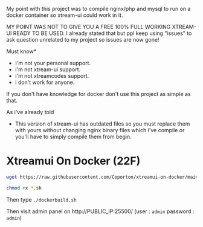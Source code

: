 My point with this project was to compile nginx/php and mysql to run on a docker container so xtream-ui could work in it.

MY POINT WAS NOT TO GIVE YOU A FREE 100% FULL WORKING XTREAM-UI READY TO BE USED. I already stated that but ppl keep using "issues" to ask question unrelated to my project so issues are now gone!

Must know*

- I'm not your personal support.
- i'm not xtream-ui support.
- i'm not xtreamcodes support.
- i don't work for anyone.

If you don't have knowledge for docker don't use this project as simple as that.

As i've already told

- This version of xtream-ui has outdated files so you must replace them with yours without changing nginx binary files which i've compile or you'll have to simply compile them from begin.

# Xtreamui On Docker (22F)

```bash
wget https://raw.githubusercontent.com/Coporton/xtreamui-on-docker/main/dockerbuild.sh && wget https://raw.githubusercontent.com/Coporton/xtreamui-on-docker/main/start-xtream.sh && wget https://raw.githubusercontent.com/Coporton/xtreamui-on-docker/main/stop-xtream.sh

chmod +x *.sh
```
Then type `./dockerbuild.sh`

Then visit admin panel on http://PUBLIC_IP:25500/ (user : `admin` password : `admin`)
